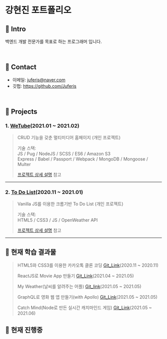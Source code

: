 # 강현진 포트폴리오
## :pushpin: Intro
백엔드 개발 전문가를 목표로 하는 프로그래머 입니다.

</br>

## :pushpin: Contact
- 이메일: juferis@naver.com
- 깃헙: https://github.com/Juferis
 
</br>

## :pushpin: Projects
### 1. [WeTube](https://intense-hollows-79633.herokuapp.com)(2021.01 ~ 2021.02)  
> CRUD 기능을 갖춘 멀티미디어 홈페이지 (개인 프로젝트)
>  
>기술 스택:  
>JS / Pug / NodeJS / SCSS / ES6 / Amazon S3  
>Express / Babel / Passport / Webpack / MongoDB / Mongoose / Multer
>  
>[프로젝트 상세 설명](https://github.com/Juferis/wetube) 참고

---

### 2. [To Do List](https://juferis.github.io/todo-list-homepage)(2020.11 ~ 2021.01)  
>Vanilla JS를 이용한 크롬기반 To Do List (개인 프로젝트)  
>  
>기술 스택:  
>HTML5 / CSS3 / JS / OpenWeather API
>  
>[프로젝트 상세 설명](https://github.com/Juferis/todo-list-homepage) 참고

---

## 📌 현재 학습 결과물  
> HTML5와 CSS3를 이용한 카카오톡 클론 코딩 [Git_Link](https://github.com/Juferis/kakaotalk-clone)(2020.11 ~ 2020.11)  
>
> ReactJS로 Movie App 만들기 [Git_Link](https://github.com/Juferis/for-practice/tree/master/movie_app)(2021.04 ~ 2021.05)  
>  
> My Weather(날씨를 알려주는 어플) [Git_link](https://github.com/Juferis/for-practice/tree/master/my-weather)(2021.05 ~ 2021.05)  
>
> GraphQL로 영화 웹 앱 만들기(with Apollo) [Git_Link](https://github.com/Juferis/apollo-movie)(2021.05 ~ 2021.05)    
> 
> Catch Mind(Node로 만든 실시간 캐치마인드 게임) [Git_Link](https://github.com/Juferis/catch-mind)(2021.05 ~ 2021.06)    

## 📌 현재 진행중
  
